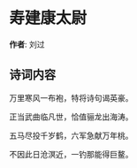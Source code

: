 # 寿建康太尉

**作者**: 刘过

## 诗词内容

万里寒风一布袍，特将诗句谒英豪。

正当武曲临凡世，恰值骊龙出海涛。

五马尽投千岁鹤，六军急献万年桃。

不因此日沧溟近，一钓那能得巨鳌。

